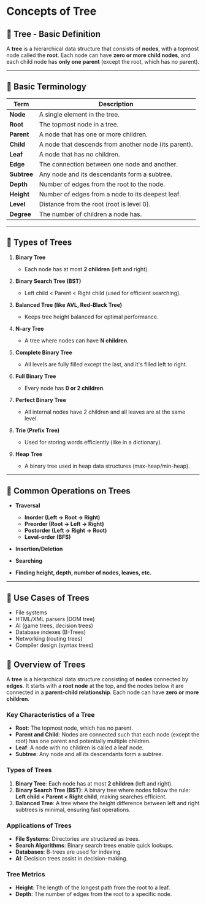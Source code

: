 
# Concepts of Tree

## 🌳 Tree - Basic Definition
A **tree** is a hierarchical data structure that consists of **nodes**, with a topmost node called the **root**. Each node can have **zero or more child nodes**, and each child node has **only one parent** (except the root, which has no parent).

---

## 🧱 Basic Terminology

| Term | Description |
|------|-------------|
| **Node** | A single element in the tree. |
| **Root** | The topmost node in a tree. |
| **Parent** | A node that has one or more children. |
| **Child** | A node that descends from another node (its parent). |
| **Leaf** | A node that has no children. |
| **Edge** | The connection between one node and another. |
| **Subtree** | Any node and its descendants form a subtree. |
| **Depth** | Number of edges from the root to the node. |
| **Height** | Number of edges from a node to its deepest leaf. |
| **Level** | Distance from the root (root is level 0). |
| **Degree** | The number of children a node has. |

---

## 🌲 Types of Trees

1. **Binary Tree**  
   - Each node has at most **2 children** (left and right).
   
2. **Binary Search Tree (BST)**  
   - Left child < Parent < Right child (used for efficient searching).

3. **Balanced Tree (like AVL, Red-Black Tree)**  
   - Keeps tree height balanced for optimal performance.

4. **N-ary Tree**  
   - A tree where nodes can have **N children**.

5. **Complete Binary Tree**  
   - All levels are fully filled except the last, and it's filled left to right.

6. **Full Binary Tree**  
   - Every node has **0 or 2 children**.

7. **Perfect Binary Tree**  
   - All internal nodes have 2 children and all leaves are at the same level.

8. **Trie (Prefix Tree)**  
   - Used for storing words efficiently (like in a dictionary).

9. **Heap Tree**  
   - A binary tree used in heap data structures (max-heap/min-heap).

---

## 🔁 Common Operations on Trees

- **Traversal**
  - **Inorder (Left → Root → Right)**  
  - **Preorder (Root → Left → Right)**  
  - **Postorder (Left → Right → Root)**  
  - **Level-order (BFS)**

- **Insertion/Deletion**
- **Searching**
- **Finding height, depth, number of nodes, leaves, etc.**

---

## 📌 Use Cases of Trees

- File systems
- HTML/XML parsers (DOM tree)
- AI (game trees, decision trees)
- Database indexes (B-Trees)
- Networking (routing trees)
- Compiler design (syntax trees)


## 🌳 Overview of Trees

A **tree** is a hierarchical data structure consisting of **nodes** connected by **edges**. It starts with a **root node** at the top, and the nodes below it are connected in a **parent-child relationship**. Each node can have **zero or more children**.

### Key Characteristics of a Tree

- **Root**: The topmost node, which has no parent.
- **Parent and Child**: Nodes are connected such that each node (except the root) has one parent and potentially multiple children.
- **Leaf**: A node with no children is called a leaf node.
- **Subtree**: Any node and all its descendants form a subtree.

### Types of Trees

1. **Binary Tree**: Each node has at most **2 children** (left and right).
2. **Binary Search Tree (BST)**: A binary tree where nodes follow the rule:  
    **Left child < Parent < Right child**, making searches efficient.
3. **Balanced Tree**: A tree where the height difference between left and right subtrees is minimal, ensuring fast operations.

### Applications of Trees

- **File Systems**: Directories are structured as trees.
- **Search Algorithms**: Binary search trees enable quick lookups.
- **Databases**: B-trees are used for indexing.
- **AI**: Decision trees assist in decision-making.

### Tree Metrics

- **Height**: The length of the longest path from the root to a leaf.
- **Depth**: The number of edges from the root to a specific node.
